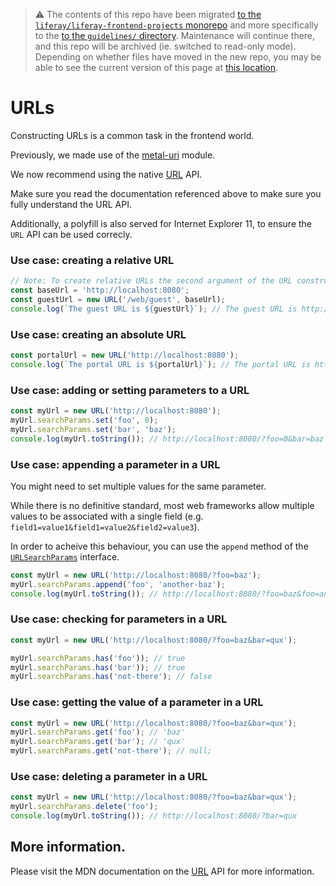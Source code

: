 > :warning: The contents of this repo have been migrated [to the `liferay/liferay-frontend-projects` monorepo](https://github.com/liferay/liferay-frontend-projects) and more specifically to the [to the `guidelines/` directory](https://github.com/liferay/liferay-frontend-projects/tree/master/guidelines). Maintenance will continue there, and this repo will be archived (ie. switched to read-only mode). Depending on whether files have moved in the new repo, you may be able to see the current version of this page at [this location](https://github.com/liferay/liferay-frontend-projects/tree/master/guidelines/dxp/urls.md).

# URLs

Constructing URLs is a common task in the frontend world.

Previously, we made use of the [metal-uri](https://github.com/metal/metal-plugins/tree/eabc06702f498722ca3c32f0d19f441c14221d1d/packages/metal-uri) module.

We now recommend using the native [URL](https://developer.mozilla.org/en-US/docs/Web/API/URL) API.

Make sure you read the documentation referenced above to make sure you fully understand the URL API.

Additionally, a polyfill is also served for Internet Explorer 11, to ensure the `URL` API can be used correcly.

### Use case: creating a relative URL

```javascript
// Note: To create relative URLs the second argument of the URL constructor is required.
const baseUrl = 'http://localhost:8080';
const guestUrl = new URL('/web/guest', baseUrl);
console.log(`The guest URL is ${guestUrl}`); // The guest URL is http://localhost:8080/web/guest
```

### Use case: creating an absolute URL

```javascript
const portalUrl = new URL('http://localhost:8080');
console.log(`The portal URL is ${portalUrl}`); // The portal URL is http://localhost:8080
```

### Use case: adding or setting parameters to a URL

```javascript
const myUrl = new URL('http://localhost:8080');
myUrl.searchParams.set('foo', 0);
myUrl.searchParams.set('bar', 'baz');
console.log(myUrl.toString()); // http://localhost:8080/?foo=0&bar=baz
```

### Use case: appending a parameter in a URL

You might need to set multiple values for the same parameter.

While there is no definitive standard, most web frameworks allow multiple values to be associated with a single field (e.g. `field1=value1&field1=value2&field2=value3`).

In order to acheive this behaviour, you can use the `append` method of the [`URLSearchParams`](https://developer.mozilla.org/en-US/docs/Web/API/URLSearchParams) interface.

```javascript
const myUrl = new URL('http://localhost:8080/?foo=baz');
myUrl.searchParams.append('foo', 'another-baz');
console.log(myUrl.toString()); // http://localhost:8080/?foo=baz&foo=another-baz
```

### Use case: checking for parameters in a URL

```javascript
const myUrl = new URL('http://localhost:8080/?foo=baz&bar=qux');

myUrl.searchParams.has('foo')); // true
myUrl.searchParams.has('bar')); // true
myUrl.searchParams.has('not-there'); // false
```

### Use case: getting the value of a parameter in a URL

```javascript
const myUrl = new URL('http://localhost:8080/?foo=baz&bar=qux');
myUrl.searchParams.get('foo'); // 'baz'
myUrl.searchParams.get('bar'); // 'qux'
myUrl.searchParams.get('not-there'); // null;
```

### Use case: deleting a parameter in a URL

```javascript
const myUrl = new URL('http://localhost:8080/?foo=baz&bar=qux');
myUrl.searchParams.delete('foo');
console.log(myUrl.toString()); // http://localhost:8080/?bar=qux
```

## More information.

Please visit the MDN documentation on the [URL](https://developer.mozilla.org/en-US/docs/Web/API/URL) API for more information.

